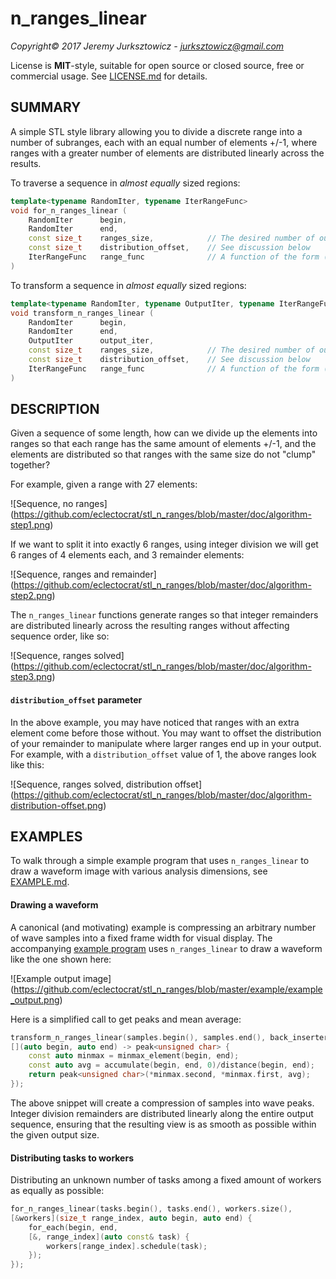 
# n_ranges_linear

*Copyright© 2017 Jeremy Jurksztowicz - jurksztowicz@gmail.com*

License is **MIT**-style, suitable for open source or closed source, free or commercial usage. See [LICENSE.md](LICENSE.md) for details.

## SUMMARY

A simple STL style library allowing you to divide a discrete range into a number of subranges, each with an equal number of elements +/-1, where ranges with a greater number of elements are distributed linearly across the results.

To traverse a sequence in *almost equally* sized regions:

```c++
template<typename RandomIter, typename IterRangeFunc>
void for_n_ranges_linear (
    RandomIter      begin,
    RandomIter      end,
    const size_t    ranges_size,            // The desired number of output ranges
    const size_t    distribution_offset,    // See discussion below
    IterRangeFunc   range_func              // A function of the form (size_t, Iter, Iter)
)
```

To transform a sequence in *almost equally* sized regions:

```c++
template<typename RandomIter, typename OutputIter, typename IterRangeFunc>
void transform_n_ranges_linear (
    RandomIter      begin,
    RandomIter      end,
    OutputIter      output_iter,
    const size_t    ranges_size,            // The desired number of output transformations
    const size_t    distribution_offset,    // See discussion below
    IterRangeFunc   range_func              // A function of the form (Iter, Iter) -> T
)
```

## DESCRIPTION

Given a sequence of some length, how can we divide up the elements into ranges so that each range has the same amount of elements +/-1, and the elements are distributed so that ranges with the same size do not "clump" together?

For example, given a range with 27 elements:

![Sequence, no ranges]
(https://github.com/eclectocrat/stl_n_ranges/blob/master/doc/algorithm-step1.png)

If we want to split it into exactly 6 ranges, using integer division we will get 6 ranges of 4 elements each, and 3 remainder elements:

![Sequence, ranges and remainder]
(https://github.com/eclectocrat/stl_n_ranges/blob/master/doc/algorithm-step2.png)

The `n_ranges_linear` functions generate ranges so that integer remainders are distributed linearly across the resulting ranges without affecting sequence order, like so:

![Sequence, ranges solved]
(https://github.com/eclectocrat/stl_n_ranges/blob/master/doc/algorithm-step3.png)

#### `distribution_offset` parameter

In the above example, you may have noticed that ranges with an extra element come before those without. You may want to offset the distribution of your remainder to manipulate where larger ranges end up in your output. For example, with a `distribution_offset` value of 1, the above ranges look like this:

![Sequence, ranges solved, distribution offset]
(https://github.com/eclectocrat/stl_n_ranges/blob/master/doc/algorithm-distribution-offset.png)

## EXAMPLES

To walk through a simple example program that uses `n_ranges_linear` to draw a waveform image with various analysis dimensions, see [EXAMPLE.md](example/EXAMPLE.md).

#### Drawing a waveform

A canonical (and motivating) example is compressing an arbitrary number of wave samples into a fixed frame width for visual display. The accompanying [example program](example/EXAMPLE.md) uses `n_ranges_linear` to draw a waveform like the one shown here:

![Example output image]
(https://github.com/eclectocrat/stl_n_ranges/blob/master/example/example_output.png)

Here is a simplified call to get peaks and mean average:

```c++
transform_n_ranges_linear(samples.begin(), samples.end(), back_inserter(peaks), window_width,
[](auto begin, auto end) -> peak<unsigned char> {
    const auto minmax = minmax_element(begin, end);
    const auto avg = accumulate(begin, end, 0)/distance(begin, end);
    return peak<unsigned char>(*minmax.second, *minmax.first, avg);
});
```

The above snippet will create a compression of samples into wave peaks. Integer division remainders are distributed linearly along the entire output sequence, ensuring that the resulting view is as smooth as possible within the given output size.


#### Distributing tasks to workers

Distributing an unknown number of tasks among a fixed amount of workers as equally as possible:

```c++
for_n_ranges_linear(tasks.begin(), tasks.end(), workers.size(),
[&workers](size_t range_index, auto begin, auto end) {
    for_each(begin, end,
    [&, range_index](auto const& task) {
        workers[range_index].schedule(task);
    });
});
```
